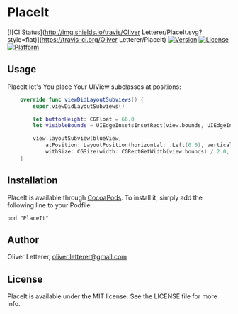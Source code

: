 # PlaceIt

[![CI Status](http://img.shields.io/travis/Oliver Letterer/PlaceIt.svg?style=flat)](https://travis-ci.org/Oliver Letterer/PlaceIt)
[![Version](https://img.shields.io/cocoapods/v/PlaceIt.svg?style=flat)](http://cocoadocs.org/docsets/PlaceIt)
[![License](https://img.shields.io/cocoapods/l/PlaceIt.svg?style=flat)](http://cocoadocs.org/docsets/PlaceIt)
[![Platform](https://img.shields.io/cocoapods/p/PlaceIt.svg?style=flat)](http://cocoadocs.org/docsets/PlaceIt)

## Usage

PlaceIt let's You place Your UIView subclasses at positions:

``` swift
    override func viewDidLayoutSubviews() {
        super.viewDidLayoutSubviews()

        let buttonHeight: CGFloat = 66.0
        let visibleBounds = UIEdgeInsetsInsetRect(view.bounds, UIEdgeInsetsMake(44 + 20, 0, buttonHeight, 0))

        view.layoutSubview(blueView,
            atPosition: LayoutPosition(horizontal: .Left(0.0), vertical: .Bottom(0.0)),
            withSize: CGSize(width: CGRectGetWidth(view.bounds) / 2.0, height: buttonHeight))
    }
```

## Installation

PlaceIt is available through [CocoaPods](http://cocoapods.org). To install
it, simply add the following line to your Podfile:

    pod "PlaceIt"

## Author

Oliver Letterer, oliver.letterer@gmail.com

## License

PlaceIt is available under the MIT license. See the LICENSE file for more info.
